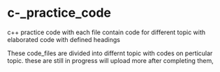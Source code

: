 # c-_practice_code
c++ practice code with each file contain code for different topic with elaborated code with defined headings

These code_files are divided into differnt topic with codes on perticular topic.
these are still in progress will upload more after completing them,
